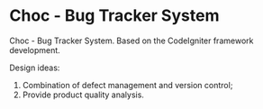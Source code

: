 # Choc - Bug Tracker System
Choc - Bug Tracker System. Based on the CodeIgniter framework development.

Design ideas:

1. Combination of defect management and version control;
2. Provide product quality analysis.

